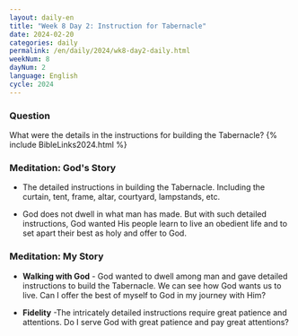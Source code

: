 ```yaml
---
layout: daily-en
title: "Week 8 Day 2: Instruction for Tabernacle"
date: 2024-02-20
categories: daily
permalink: /en/daily/2024/wk8-day2-daily.html
weekNum: 8
dayNum: 2
language: English
cycle: 2024
---
```

### Question     
What were the details in the instructions for building the Tabernacle?
{% include BibleLinks2024.html %} 

### Meditation: God's Story   
+ The detailed instructions in building the Tabernacle. Including the curtain, tent, frame, altar, courtyard, lampstands, etc. 

+ God does not dwell in what man has made. But with such detailed instructions, God wanted His people learn to live an obedient life and to set apart their best as holy and offer to God. 

### Meditation: My Story   
+ **Walking with God** - God wanted to dwell among man and gave detailed instructions to build the Tabernacle. We can see how God wants us to live. Can I offer the best of myself to God in my journey with Him? 

+ **Fidelity** -The intricately detailed instructions require great patience and attentions. Do I serve God with great patience and pay great attentions? 
